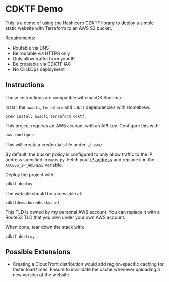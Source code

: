 # CDKTF Demo

This is a demo of using the Hashicorp CDKTF library to deploy a simple static website with Terraform to an AWS S3 bucket.

Requirements:
- Routable via DNS
- Be routable via HTTPS only
- Only allow traffic from your IP
- Be creatable via CDKTF IAC
- No ClickOps deployment

## Instructions

These instructions are compatible with macOS Sonoma. 

Install the `awscli`, `terraform` and `cdktf` dependencies with Homebrew.

```
brew install awscli terraform cdktf
```

This project requires an AWS account with an API key. Configure this with:

```
aws configure
```

This will create a credentials file under `~/.aws/`

By default, the bucket policy is configured to only allow traffic to the IP address specified in `main.py`. Fetch your [IP address](https://www.whatismyip.com) and replace it in the `ACCESS_IP_ADDRESS` variable.

Deploy the project with:

```
cdktf deploy
```

The website should be accessible at:

```
cdktfdemo.boredhusky.net
```

This TLD is owned by my personal AWS account. You can replace it with a Route53 TLD that you own under your own AWS account.

When done, tear down the stack with:

```
cdktf destroy
```

## Possible Extensions

* Creating a CloudFront distribution would add region-specific caching for faster load times. Ensure to invalidate the cache whenever uploading a new version of the website.
